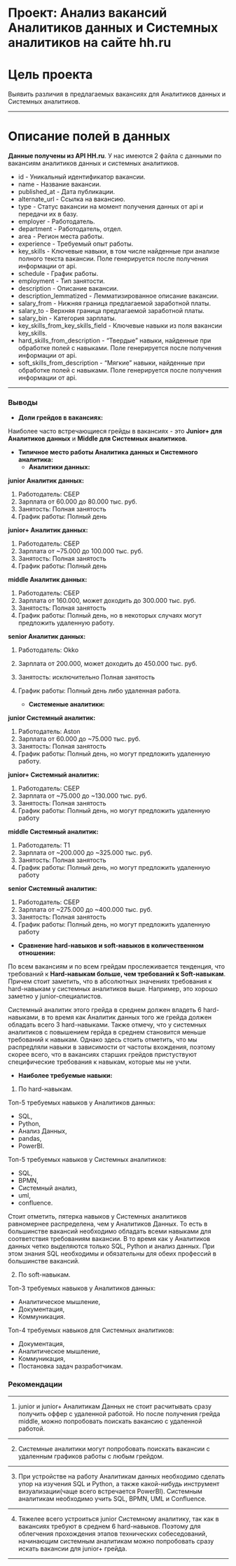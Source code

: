 # Проект: Анализ вакансий Аналитиков данных и Системных аналитиков на сайте hh.ru


# Цель проекта
Выявить различия в предлагаемых вакансиях для Аналитиков данных и Системных аналитиков. 



---
# Описание полей в данных
**Данные получены из API HH.ru**. У нас имеются 2 файла с данными по вакансиям аналитиков данных и системных аналитиков.

+ id - Уникальный идентификатор вакансии.
+ name - Название вакансии.
+ published_at - Дата публикации.
+ alternate_url - Ссылка на вакансию.
+ type - Статус вакансии на момент получения данных от api и передачи их в базу.
+ employer - Работодатель.
+ department - Работодатель, отдел.
+ area - Регион места работы.
+ experience - Требуемый опыт работы.
+ key_skills - Ключевые навыки, в том числе найденные при анализе полного текста вакансии. Поле генерируется после получения информации от api.
+ schedule - График работы.
+ employment - Тип занятости.
+ description - Описание вакансии.
+ description_lemmatized - Лемматизированное описание вакансии.
+ salary_from - Нижняя граница предлагаемой заработной платы.
+ salary_to - Верхняя граница предлагаемой заработной платы.
+ salary_bin - Категория зарплаты.
+ key_skills_from_key_skills_field - Ключевые навыки из поля вакансии key_skills.
+ hard_skills_from_description - “Твердые” навыки, найденные при обработке полей с навыками. Поле генерируется после получения информации от api. 
+ soft_skills_from_description - “Мягкие” навыки, найденные при обработке полей с навыками. Поле генерируется после получения информации от api.
---


### Выводы
- **Доли грейдов в вакансиях:**

Наиболее часто встречающиеся грейды в вакансиях - это **Junior+ для Аналитиков данных** и **Middle для Системных аналитиков**.

- **Типичное место работы Аналитика данных и Системного аналитика:**
    - **Аналитики данных:**

**junior Аналитик данных:**
1) Работодатель: СБЕР
2) Зарплата от 60.000 до 80.000 тыс. руб.
3) Занятость: Полная занятость
4) График работы: Полный день


**junior+ Аналитик данных:**
1) Работодатель: СБЕР
2) Зарплата от ~75.000 до 100.000 тыс. руб.
3) Занятость: Полная занятость
4) График работы: Полный день


**middle Аналитик данных:**
1) Работодатель: СБЕР
2) Зарплата от 160.000, может доходить до 300.000 тыс. руб.
3) Занятость: Полная занятость
4) График работы: Полный день, но в некоторых случаях могут предложить удаленную работу.


**senior Аналитик данных:**
1) Работодатель: Okko
2) Зарплата от 200.000, может доходить до 450.000 тыс. руб.
3) Занятость: исключительно Полная занятость
4) График работы: Полный день либо удаленная работа.

   - **Системеные аналитики:**

**junior Системный аналитик:**
1) Работодатель: Aston
2) Зарплата от 60.000 до ~75.000 тыс. руб.
3) Занятость: Полная занятость
4) График работы: Полный день, но могут предложить удаленную работу.

**junior+ Системный аналитик:**
1) Работодатель: СБЕР
2) Зарплата от ~75.000 до ~130.000 тыс. руб.
3) Занятость: Полная занятость
4) График работы: Полный день, но могут предложить удаленную работу


**middle Системный аналитик:**
1) Работодатель: T1
2) Зарплата от ~200.000 до ~325.000 тыс. руб.
3) Занятость: Полная занятость
4) График работы: Полный день, но могут предложить удаленную работу

**senior Системный аналитик:**
1) Работодатель: СБЕР
2) Зарплата от ~275.000 до ~400.000 тыс. руб.
3) Занятость: Полная занятость
4) График работы: Полный день, но могут предложить удаленную работу

- **Сравнение hard-навыков и soft-навыков в количественном отношении:**

По всем вакансиям и по всем грейдам прослеживается тенденция, что требований к **Hard-навыкам больше, чем требований к Soft-навыкам**. Причем стоит заметить, что в абсолютных значениях требования к hard-навыкам у системных аналитиков выше. Например, это хорошо заметно у junior-специалистов.

Системный аналитик этого грейда в среднем должен владеть 6 hard-навыками, в то время как Аналитик данных того же грейда должен обладать всего 3 hard-навыками. Также отмечу, что у системных аналитиков с повышением герйда в среднем становится меньше требований к навыкам. Однако здесь стоить отметить, что мы распредляли навыки в зависимости от частоты вхождения, поэтому скорее всего, что в вакансиях старших грейдов пристуствуют специфические требования к навыкам, которые мы не учли.

- **Наиболее требуемые навыки:**

1. По hard-навыкам.

Топ-5 требуемых навыков у Аналитиков данных:
- SQL,
- Python,
- Анализ Данных,
- pandas,
- PowerBI.

Топ-5 требуемых навыков у Системных аналитиков:
- SQL,
- BPMN,
- Системный анализ,
- uml,
- confluence.

Стоит отметить, пятерка навыков у Системных аналитиков равномернее распределена, чем у Аналитиков Данных. То есть в большинстве вакансий необходимо обладать всеми навыками для соответствия требованиям вакансии. В то время как у Аналитиков данных четко выделяются только SQL, Python и анализ данных. При этом знания SQL необходимы и обязательны для обеих профессий в большинстве вакансий.

2. По soft-навыкам.

Топ-3 требуемых навыков у Аналитиков данных:
- Аналитическое мышление,
- Документация,
- Коммуникация.

Топ-4 требуемых навыков для Системных аналитиков:
- Документация,
- Аналитическое мышление,
- Коммуникация,
- Постановка задач разработчикам.


### Рекомендации
---
1) junior и  junior+ Аналитикам Данных не стоит расчитывать сразу получить оффер с удаленной работой. Но после получения грейда middle, можно попробовать поискать вакансию с удаленной работой.
---
2) Системные аналитики могут попробовать поискать вакансии с удаленным графиков работы с любым грейдом.
---
3) При устройстве на работу Аналитикам данных необходимо сделать упор на изучения SQL и Python, а также какой-нибудь инструмент визуализации(чаще всего встречается PowerBI). Системным аналитикам необходимо учить SQL, BPMN, UML и Confluence.
---
4) Тяжелее всего устроиться junior Системному аналитику, так как в вакансиях требуют в среднем 6 hard-навыков. Поэтому для облегчения прохождения этапов технических собеседований, начинающим системным аналитикам можно попробовать сразу искать вакансии для junior+ грейда.
---
